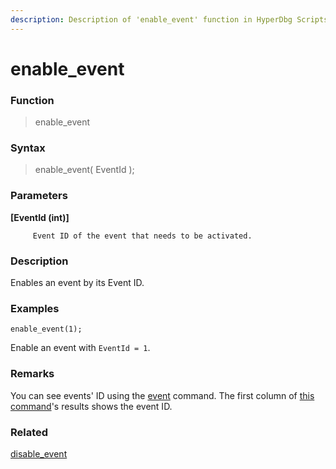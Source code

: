 ```yaml
---
description: Description of 'enable_event' function in HyperDbg Scripts
---
```


# enable\_event

### Function

> enable\_event

### Syntax

> enable\_event\( EventId \);

### Parameters

**\[EventId \(int\)\]**

         Event ID of the event that needs to be activated.

### Description

Enables an event by its Event ID.

### Examples

`enable_event(1);`

Enable an event with `EventId = 1`.

### **Remarks**

You can see events' ID using the [event](https://docs.hyperdbg.com/commands/debugging-commands/events) command. The first column of [this command](https://docs.hyperdbg.com/commands/debugging-commands/events)'s results shows the event ID.

### Related

[disable\_event](https://docs.hyperdbg.com/commands/scripting-language/functions/events/disable_event)

